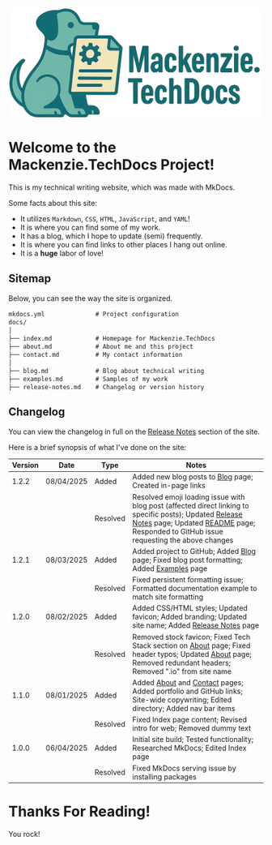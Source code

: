 ![Mackenzie.TechDocs](./docs/img/mackenzie-docs.png)

# Welcome to the Mackenzie.TechDocs Project!
This is my technical writing website, which was made with MkDocs. 


Some facts about this site:
* It utilizes ``Markdown``, ``CSS``, ``HTML``, ``JavaScript``, and ``YAML``!
* It is where you can find some of my work.
* It has a blog, which I hope to update (semi) frequently.
* It is where you can find links to other places I hang out online.
* It is a **huge** labor of love!

## Sitemap
Below, you can see the way the site is organized.

```
mkdocs.yml              # Project configuration
docs/
│
├── index.md            # Homepage for Mackenzie.TechDocs
├── about.md            # About me and this project
├── contact.md          # My contact information
│
├── blog.md             # Blog about technical writing
├── examples.md         # Samples of my work
├── release-notes.md    # Changelog or version history

```

## Changelog
You can view the changelog in full on the [Release Notes](release-notes.md) section of the site.

Here is a brief synopsis of what I've done on the site:

| Version | Date       | Type     | Notes |
|---------|------------|----------|-------|
| 1.2.2   | 08/04/2025 | Added    | Added new blog posts to [Blog](blog.md) page; Created in-page links |
|         |            | Resolved | Resolved emoji loading issue with blog post (affected direct linking to specific posts); Updated [Release Notes](release-notes.md) page; Updated [README](README.md) page; Responded to GitHub issue requesting the above changes |
| 1.2.1   | 08/03/2025 | Added    | Added project to GitHub; Added [Blog](blog.md) page; Fixed blog post formatting; Added [Examples](examples.md) page |
|         |            | Resolved | Fixed persistent formatting issue; Formatted documentation example to match site formatting |
| 1.2.0   | 08/02/2025 | Added    | Added CSS/HTML styles; Updated favicon; Added branding; Updated site name; Added [Release Notes](release-notes.md) page |
|         |            | Resolved | Removed stock favicon; Fixed Tech Stack section on [About](about.md) page; Fixed header typos; Updated [About](about.md) page; Removed redundant headers; Removed ".io" from site name |
| 1.1.0   | 08/01/2025 | Added    | Added [About](about.md) and [Contact](contact.md) pages; Added portfolio and GitHub links; Site-wide copywriting; Edited directory; Added nav bar items |
|         |            | Resolved | Fixed Index page content; Revised intro for web; Removed dummy text |
| 1.0.0   | 06/04/2025 | Added    | Initial site build; Tested functionality; Researched MkDocs; Edited Index page |
|         |            | Resolved | Fixed MkDocs serving issue by installing packages |


# Thanks For Reading!
You rock!
